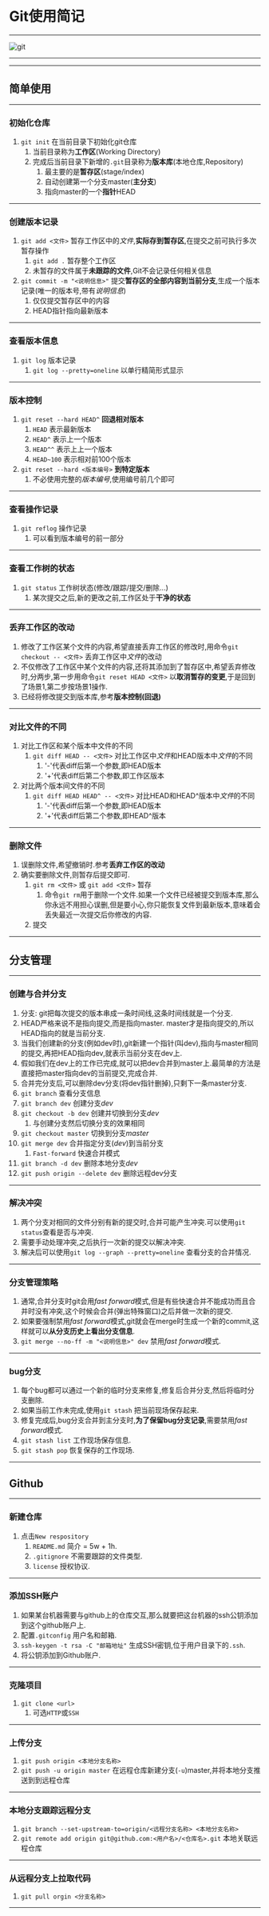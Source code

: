 # Git使用简记

---

![git](./images/git.png "git")

---
---

## 简单使用

---

### 初始化仓库

1. `git init` 在当前目录下初始化git仓库
   1. 当前目录称为**工作区**(Working Directory)
   2. 完成后当前目录下新增的`.git`目录称为**版本库**(本地仓库,Repository)
      1. 最主要的是**暂存区**(stage/index)
      2. 自动创建第一个分支master(**主分支**)
      3. 指向master的一个**指针**HEAD

---

### 创建版本记录

1. `git add <文件>` 暂存工作区中的*文件*,**实际存到暂存区**,在提交之前可执行多次暂存操作
   1. `git add .` 暂存整个工作区
   2. 未暂存的文件属于**未跟踪的文件**,Git不会记录任何相关信息
2. `git commit -m "<说明信息>"` 提交**暂存区的全部内容到当前分支**,生成一个版本记录(唯一的版本号,带有*说明信息*)
   1. 仅仅提交暂存区中的内容
   2. HEAD指针指向最新版本

---

### 查看版本信息

1. `git log` 版本记录
   1. `git log --pretty=oneline` 以单行精简形式显示

---

### 版本控制

1. `git reset --hard HEAD^` **回退相对版本**
   1. `HEAD` 表示最新版本
   2. `HEAD^` 表示上一个版本
   3. `HEAD^^` 表示上上一个版本
   4. `HEAD~100` 表示相对前100个版本
2. `git reset --hard <版本编号>` **到特定版本**
   1. 不必使用完整的*版本编号*,使用编号前几个即可

---

### 查看操作记录

1. `git reflog` 操作记录
   1. 可以看到版本编号的前一部分

---

### 查看工作树的状态

1. `git status` 工作树状态(修改/跟踪/提交/删除...)
   1. 某次提交之后,新的更改之前,工作区处于**干净的状态**

---

### 丢弃工作区的改动

1. 修改了工作区某个文件的内容,希望直接丢弃工作区的修改时,用命令`git checkout -- <文件>` 丢弃工作区中*文件*的改动
2. 不仅修改了工作区中某个文件的内容,还将其添加到了暂存区中,希望丢弃修改时,分两步,第一步用命令`git reset HEAD <文件>` 以**取消暂存的变更**,于是回到了场景1,第二步按场景1操作.
3. 已经将修改提交到版本库,参考**版本控制(回退)**

---

### 对比文件的不同

1. 对比工作区和某个版本中文件的不同
   1. `git diff HEAD -- <文件>` 对比工作区中*文件*和HEAD版本中*文件*的不同
      1. '-'代表diff后第一个参数,即HEAD版本
      2. '+'代表diff后第二个参数,即工作区版本
2. 对比两个版本间文件的不同
   1. `git diff HEAD HEAD^ -- <文件>` 对比HEAD和HEAD^版本中*文件*的不同
      1. '-'代表diff后第一个参数,即HEAD版本
      2. '+'代表diff后第二个参数,即HEAD^版本

---

### 删除文件

1. 误删除文件,希望撤销时.参考**丢弃工作区的改动**
2. 确实要删除文件,则暂存后提交即可.
   1. `git rm <文件>` 或 `git add <文件>` 暂存
      1. 命令`git rm`用于删除一个文件.如果一个文件已经被提交到版本库,那么你永远不用担心误删,但是要小心,你只能恢复文件到最新版本,意味着会丢失最近一次提交后你修改的内容.
   2. 提交

---

## 分支管理

---

### 创建与合并分支

1. 分支: git把每次提交的版本串成一条时间线,这条时间线就是一个分支.
2. HEAD严格来说不是指向提交,而是指向master. master才是指向提交的,所以HEAD指向的就是当前分支.
3. 当我们创建新的分支(例如dev时),git新建一个指针(叫dev),指向与master相同的提交,再把HEAD指向dev,就表示当前分支在dev上.
4. 假如我们在dev上的工作已完成,就可以把dev合并到master上.最简单的方法是直接把master指向dev的当前提交,完成合并.
5. 合并完分支后,可以删除dev分支(将dev指针删掉),只剩下一条master分支.
6. `git branch` 查看分支信息
7. `git branch dev` 创建分支*dev*
8. `git checkout -b dev` 创建并切换到分支*dev*
   1. 与创建分支然后切换分支的效果相同
9. `git checkout master` 切换到分支*master*
10. `git merge dev` 合并指定分支(*dev*)到当前分支
    1. `Fast-forward` 快速合并模式
11. `git branch -d dev` 删除本地分支*dev*
12. `git push origin --delete dev` 删除远程dev分支

---

### 解决冲突

1. 两个分支对相同的文件分别有新的提交时,合并可能产生冲突.可以使用`git status`查看是否与冲突.
2. 需要手动处理冲突,之后执行一次新的提交以解决冲突.
3. 解决后可以使用`git log --graph --pretty=oneline` 查看分支的合并情况.

---

### 分支管理策略

1. 通常,合并分支时git会用*fast forward*模式,但是有些快速合并不能成功而且合并时没有冲突,这个时候会合并(弹出特殊窗口)之后并做一次新的提交.
2. 如果要强制禁用*fast forward*模式,git就会在merge时生成一个新的commit,这样就可以**从分支历史上看出分支信息**.
3. `git merge --no-ff -m "<说明信息>" dev` 禁用*fast forward*模式.

---

### bug分支

1. 每个bug都可以通过一个新的临时分支来修复,修复后合并分支,然后将临时分支删除.
2. 如果当前工作未完成,使用`git stash` 把当前现场保存起来.
3. 修复完成后,bug分支合并到主分支时,**为了保留bug分支记录**,需要禁用*fast forward*模式.
4. `git stash list` 工作现场保存信息.
5. `git stash pop` 恢复保存的工作现场.

---

## Github

---

### 新建仓库

1. 点击`New respository`
   1. `README.md` 简介 = 5w + 1h.
   2. `.gitignore` 不需要跟踪的文件类型.
   3. `license` 授权协议.

---

### 添加SSH账户

1. 如果某台机器需要与github上的仓库交互,那么就要把这台机器的ssh公钥添加到这个github账户上.
2. 配置`.gitconfig` 用户名和邮箱.
3. `ssh-keygen -t rsa -C "邮箱地址"` 生成SSH密钥,位于用户目录下的`.ssh`.
4. 将公钥添加到Github账户.

---

### 克隆项目

1. `git clone <url>`
   1. 可选`HTTP`或`SSH`

---

### 上传分支

1. `git push origin <本地分支名称>`
2. `git push -u origin master` 在远程仓库新建分支(`-u`)master,并将本地分支推送到到远程仓库

---

### 本地分支跟踪远程分支

1. `git branch --set-upstream-to=origin/<远程分支名称> <本地分支名称>`
2. `git remote add origin git@github.com:<用户名>/<仓库名>.git` 本地关联远程仓库

---

### 从远程分支上拉取代码

1. `git pull orgin <分支名称>`

---
